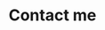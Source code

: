 ---
title: Contact me
layout: contact

form:
  description: Please fill out the form below, and I will be in touch as soon as possible.    
  labels:
    name: Name
    email: Email
    message: Message
    submit: Send message
  sent:
    description: Your message has been sent! I appreciate you taking the time to reach out to me, and I will make sure to get back to you shortly.

---